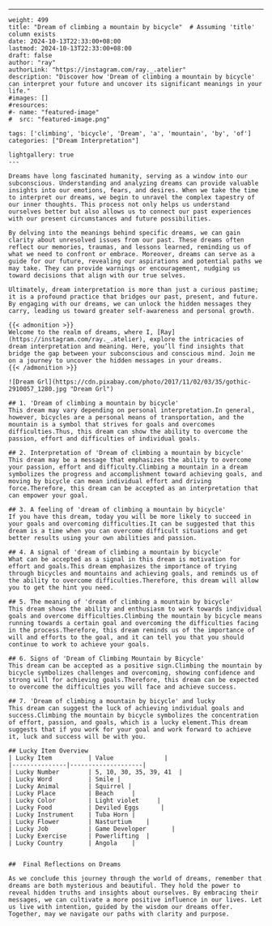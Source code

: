 ---
    weight: 499
    title: "Dream of climbing a mountain by bicycle"  # Assuming 'title' column exists
    date: 2024-10-13T22:33:00+08:00
    lastmod: 2024-10-13T22:33:00+08:00
    draft: false
    author: "ray"
    authorLink: "https://instagram.com/ray._.atelier"
    description: "Discover how 'Dream of climbing a mountain by bicycle' can interpret your future and uncover its significant meanings in your life."
    #images: []
    #resources:
    #- name: "featured-image"
    #  src: "featured-image.png"
    
    tags: ['climbing', 'bicycle', 'Dream', 'a', 'mountain', 'by', 'of']
    categories: ["Dream Interpretation"]
    
    lightgallery: true
    ---
    
    Dreams have long fascinated humanity, serving as a window into our subconscious. Understanding and analyzing dreams can provide valuable insights into our emotions, fears, and desires. When we take the time to interpret our dreams, we begin to unravel the complex tapestry of our inner thoughts. This process not only helps us understand ourselves better but also allows us to connect our past experiences with our present circumstances and future possibilities.
    
    By delving into the meanings behind specific dreams, we can gain clarity about unresolved issues from our past. These dreams often reflect our memories, traumas, and lessons learned, reminding us of what we need to confront or embrace. Moreover, dreams can serve as a guide for our future, revealing our aspirations and potential paths we may take. They can provide warnings or encouragement, nudging us toward decisions that align with our true selves.
    
    Ultimately, dream interpretation is more than just a curious pastime; it is a profound practice that bridges our past, present, and future. By engaging with our dreams, we can unlock the hidden messages they carry, leading us toward greater self-awareness and personal growth.
    
    {{< admonition >}}
    Welcome to the realm of dreams, where I, [Ray](https://instagram.com/ray._.atelier), explore the intricacies of dream interpretation and meaning. Here, you’ll find insights that bridge the gap between your subconscious and conscious mind. Join me on a journey to uncover the hidden messages in your dreams.
    {{< /admonition >}}
    
    ![Dream Grl](https://cdn.pixabay.com/photo/2017/11/02/03/35/gothic-2910057_1280.jpg "Dream Grl")
    
    ## 1. 'Dream of climbing a mountain by bicycle'
    This dream may vary depending on personal interpretation.In general, however, bicycles are a personal means of transportation, and the mountain is a symbol that strives for goals and overcomes difficulties.Thus, this dream can show the ability to overcome the passion, effort and difficulties of individual goals.
    
    ## 2. Interpretation of 'Dream of climbing a mountain by bicycle'
    This dream may be a message that emphasizes the ability to overcome your passion, effort and difficulty.Climbing a mountain in a dream symbolizes the progress and accomplishment toward achieving goals, and moving by bicycle can mean individual effort and driving force.Therefore, this dream can be accepted as an interpretation that can empower your goal.
    
    ## 3. A feeling of 'dream of climbing a mountain by bicycle'
    If you have this dream, today you will be more likely to succeed in your goals and overcoming difficulties.It can be suggested that this dream is a time when you can overcome difficult situations and get better results using your own abilities and passion.
    
    ## 4. A signal of 'dream of climbing a mountain by bicycle'
    What can be accepted as a signal in this dream is motivation for effort and goals.This dream emphasizes the importance of trying through bicycles and mountains and achieving goals, and reminds us of the ability to overcome difficulties.Therefore, this dream will allow you to get the hint you need.
    
    ## 5. The meaning of 'dream of climbing a mountain by bicycle'
    This dream shows the ability and enthusiasm to work towards individual goals and overcome difficulties.Climbing the mountain by bicycle means running towards a certain goal and overcoming the difficulties facing in the process.Therefore, this dream reminds us of the importance of will and efforts to the goal, and it can tell you that you should continue to work to achieve your goals.
    
    ## 6. Signs of 'Dream of Climbing Mountain by Bicycle'
    This dream can be accepted as a positive sign.Climbing the mountain by bicycle symbolizes challenges and overcoming, showing confidence and strong will for achieving goals.Therefore, this dream can be expected to overcome the difficulties you will face and achieve success.
    
    ## 7. 'Dream of climbing a mountain by bicycle' and lucky
    This dream can suggest the luck of achieving individual goals and success.Climbing the mountain by bicycle symbolizes the concentration of effort, passion, and goals, which is a lucky element.This dream suggests that if you work for your goal and work forward to achieve it, luck and success will be with you.
    
    ## Lucky Item Overview
    | Lucky Item          | Value              |
    |---------------|--------------------|
    | Lucky Number        | 5, 10, 30, 35, 39, 41  |
    | Lucky Word          | Smile |
    | Lucky Animal        | Squirrel |
    | Lucky Place         | Beach     |
    | Lucky Color         | Light violet     |
    | Lucky Food          | Deviled Eggs      |
    | Lucky Instrument    | Tuba Horn |
    | Lucky Flower        | Nasturtium    |
    | Lucky Job           | Game Developer       |
    | Lucky Exercise      | Powerlifting  |
    | Lucky Country       | Angola    |
    
    
    ##  Final Reflections on Dreams
    
    As we conclude this journey through the world of dreams, remember that dreams are both mysterious and beautiful. They hold the power to reveal hidden truths and insights about ourselves. By embracing their messages, we can cultivate a more positive influence in our lives. Let us live with intention, guided by the wisdom our dreams offer. Together, may we navigate our paths with clarity and purpose.
    